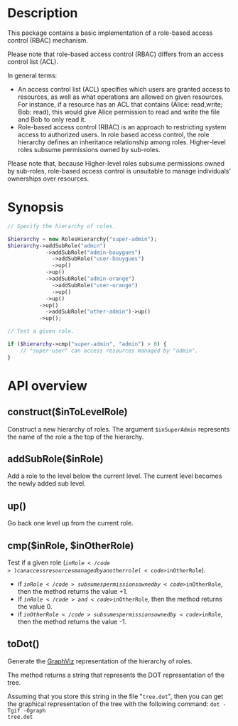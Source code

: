# Description

This package contains a basic implementation of a role-based access control (RBAC) mechanism.

Please note that role-based access control (RBAC) differs from an access control list (ACL).

In general terms:

* An access control list (ACL) specifies which users are granted access to resources, as well as what operations are allowed on given resources.
  For instance, if a resource has an ACL that contains (Alice: read,write; Bob: read), this would give Alice permission to read and write the file and Bob to only read it.
* Role-based access control (RBAC) is an approach to restricting system access to authorized users.
  In role based access control, the role hierarchy defines an inheritance relationship among roles.
  Higher-level roles subsume permissions owned by sub-roles.

Please note that, because Higher-level roles subsume permissions owned by sub-roles, role-based access control is unsuitable to manage individuals' ownerships over resources.

# Synopsis

```php
// Specify the hierarchy of roles.

$hierarchy = new RolesHierarchy("super-admin");
$hierarchy->addSubRole("admin")
            ->addSubRole("admin-bouygues")
              ->addSubRole("user-bouygues")
              ->up()
            ->up()
            ->addSubRole("admin-orange")
              ->addSubRole("user-orange")
              ->up()
            ->up()
          ->up()
            ->addSubRole("other-admin")->up()
          ->up();

// Test a given role.

if ($hierarchy->cmp("super-admin", "admin") > 0) {
    // "super-user" can access resources managed by "admin".
}
```

# API overview

## construct($inToLevelRole)

Construct a new hierarchy of roles. The argument <code>$inSuperAdmin</code> represents the name of the
role a the top of the hierarchy.

## addSubRole($inRole)

Add a role to the level below the current level. The current level becomes the newly added sub level.

## up()

Go back one level up from the current role.

## cmp($inRole, $inOtherRole)

Test if a given role (<code>$inRole</code>) can access resources managed by another role (<code>$inOtherRole</code>).

* if <code>$inRole</code> subsumes permissions owned by <code>$inOtherRole</code>, then the method
returns the value +1.
* If <code>$inRole</code> and <code>$inOtherRole</code>, then the method returns the value 0.
* if <code>$inOtherRole</code> subsumes permissions owned by <code>$inRole</code>, then the method
returns the value -1.

## toDot()

Generate the [GraphViz](http://www.graphviz.org) representation of the hierarchy of roles.

The method returns a string that represents the DOT representation of the tree.

Assuming that you store this string in the file "<code>tree.dot</code>", then you can get the graphical
representation of the tree with the following command: <code>dot -Tgif -Ograph tree.dot</code>

